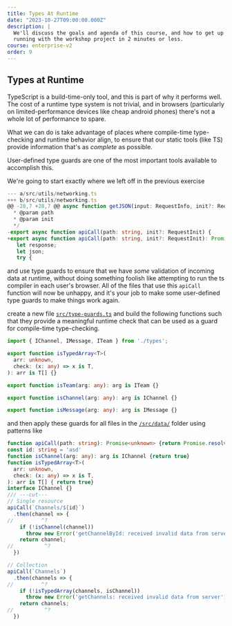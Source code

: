 ```yaml
---
title: Types At Runtime
date: "2023-10-27T09:00:00.000Z"
description: |
  We'll discuss the goals and agenda of this course, and how to get up and
  running with the workshop project in 2 minutes or less.
course: enterprise-v2
order: 9
---
```


## Types at Runtime

TypeScript is a build-time-only tool, and this is part of why it performs well.
The cost of a runtime type system is not trivial, and in browsers (particularly
on limited-performance devices like cheap android phones) there's not a whole
lot of performance to spare.

What we can do is take advantage of places where compile-time type-checking and
runtime behavior align, to ensure that our static tools (like TS) provide
information that's as _complete_ as possible.

User-defined type guards are one of the most important tools available to
accomplish this.

We're going to start exactly where we left off in the previous exercise

```ts
--- a/src/utils/networking.ts
+++ b/src/utils/networking.ts
@@ -28,7 +28,7 @@ async function getJSON(input: RequestInfo, init?: RequestInit) {
  * @param path
  * @param init
  */
-export async function apiCall(path: string, init?: RequestInit) {
+export async function apiCall(path: string, init?: RequestInit): Promise<unknown> {
   let response;
   let json;
   try {
```

and use type guards to ensure that we have _some_ validation of incoming
data at runtime, without doing something foolish like attempting to
run the ts compiler in each user's browser. All of the files that use this `apiCall` function will now be unhappy, and it's your job to make some user-defined type guards to make things work again.

create a new file [`src/type-guards.ts`](../src/type-guards.ts) and build
the following functions such that they provide a meaningful runtime check that can be used as a guard for compile-time type-checking.

```ts
import { IChannel, IMessage, ITeam } from './types';

export function isTypedArray<T>(
  arr: unknown,
  check: (x: any) => x is T,
): arr is T[] {}

export function isTeam(arg: any): arg is ITeam {}

export function isChannel(arg: any): arg is IChannel {}

export function isMessage(arg: any): arg is IMessage {}
```

and then apply these guards for all files in the [`/src/data/`](../src/data) folder using patterns like

```ts twoslash
function apiCall(path: string): Promise<unknown> {return Promise.resolve(null as unknown)}
const id: string = 'asd'
function isChannel(arg: any): arg is IChannel {return true}
function isTypedArray<T>(
  arr: unknown,
  check: (x: any) => x is T,
): arr is T[] { return true}
interface IChannel {}
/// ---cut---
// Single resource
apiCall(`Channels/${id}`)
  .then(channel => {
//         ^?
    if (!isChannel(channel))
      throw new Error('getChannelById: received invalid data from server')
    return channel;
//          ^?
  })

// Collection
apiCall(`Channels`)
  .then(channels => {
//         ^?
    if (!isTypedArray(channels, isChannel))
      throw new Error('getChannels: received invalid data from server')
    return channels;
//          ^?
  })

```
